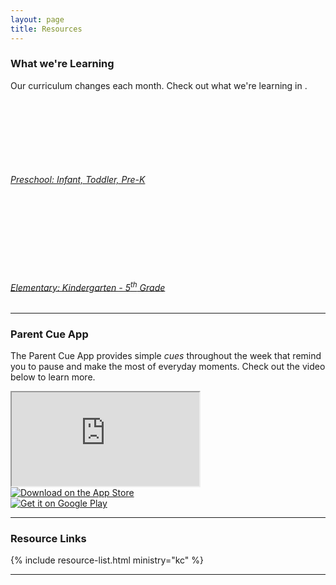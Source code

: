 ```yaml
---
layout: page
title: Resources
---
```


### What we're Learning

Our curriculum changes each month. Check out what we're learning in <span id="month" class="bold"></span>.


<div class="media-list">
  <a href="https://www.dropbox.com/s/seo76jf28wc8xom/KC-ParentCue-PreK.pdf?raw=1" target="_blank" class="media resource">
    <div class="media-figure">
      <svg class="icon--white" height="100" width="100">
        <use xlink:href="{{ site.baseurl }}/assets/icons.svg#doc" />
      </svg>
    </div>
    <div class="media-body">
       <h6 class="m0 p0">Preschool: Infant, Toddler, Pre-K</h6>
     </div>
  </a>
  <a href="https://www.dropbox.com/s/wojir5f2kqnio4y/KC-ParentCue-K5.pdf?raw=1" target="_blank" class="media resource">
    <div class="media-figure">
      <svg class="icon--white" height="100" width="100">
        <use xlink:href="{{ site.baseurl }}/assets/icons.svg#doc" />
      </svg>
    </div>
    <div class="media-body">
       <h6 class="m0 p0">Elementary: Kindergarten - 5<sup>th</sup> Grade</h6>
     </div>
  </a>
</div>

---

### Parent Cue App

The Parent Cue App provides simple <em>cues</em> throughout the week that remind you to pause and make the most of everyday moments. Check out the video below to learn more.

<div class="video sixteen-nine">
<iframe src="https://player.vimeo.com/video/110595675?color=c9ff23&title=0&byline=0&portrait=0" webkitallowfullscreen mozallowfullscreen allowfullscreen></iframe>
</div>

<div class="grd">
  <div class="grd-row">
    <div class="grd-row-col-3-6">
      <a href="https://itunes.apple.com/us/app/parent-cue/id433066482?mt=8"><img alt="Download on the App Store" src="{{ site.baseurl }}/assets/Download_on_the_App_Store_Badge_US-UK_135x40.svg" class="btn-download--apple center" /></a>
    </div>
    <div class="grd-row-col-3-6">
      <a href="https://play.google.com/store/apps/details?id=org.rethinkgroup.parentcuepaid&hl=en&utm_source=global_co&utm_medium=prtnr&utm_content=Mar2515&utm_campaign=PartBadge&pcampaignid=MKT-Other-global-all-co-prtnr-py-PartBadge-Mar2515-1"><img alt="Get it on Google Play" src="https://play.google.com/intl/en_us/badges/images/generic/en_badge_web_generic.png" class="btn-download--google center" /></a>
    </div>
  </div>
</div>

---

### Resource Links

{% include resource-list.html ministry="kc" %}

---


<script>
var monthNames = ["January", "February", "March", "April", "May", "June",
  "July", "August", "September", "October", "November", "December"
];

var d = new Date();
    d.setDate(d.getDate() + 3);
document.getElementById("month").innerHTML = monthNames[d.getMonth()];
</script>
